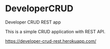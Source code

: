 # DeveloperCRUD
Developer CRUD REST app

This is a simple CRUD application with REST API.

https://developer-crud-rest.herokuapp.com/



